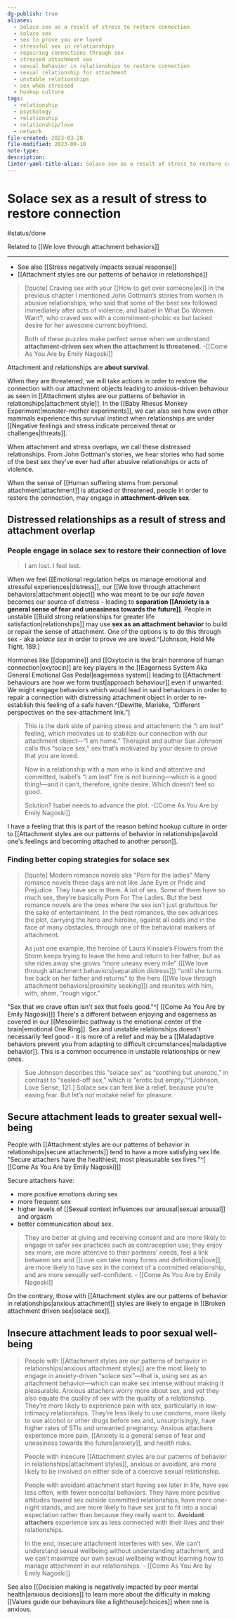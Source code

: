 ```yaml
---
dg-publish: true
aliases:
  - Solace sex as a result of stress to restore connection
  - solace sex
  - sex to prove you are loved
  - stressful sex in relationships
  - repairing connections through sex
  - stressed attachment sex
  - sexual behavior in relationships to restore connection
  - sexual relationship for attachment
  - unstable relationships
  - sex when stressed
  - hookup culture
tags:
  - relationship
  - psychology
  - relationship
  - relationship/love
  - network
file-created: 2023-03-28
file-modified: 2023-09-10
note-type: 
description: 
linter-yaml-title-alias: Solace sex as a result of stress to restore connection
---
```


# Solace sex as a result of stress to restore connection

#status/done

Related to [[We love through attachment behaviors]]

---

- See also [[Stress negatively impacts sexual response]]
- [[Attachment styles are our patterns of behavior in relationships]]

> [!quote] Craving sex with your [[How to get over someone|ex]]
> In the previous chapter I mentioned John Gottman’s stories from women in abusive relationships, who said that some of the best sex followed immediately after acts of violence, and Isabel in What Do Women Want?, who craved sex with a commitment-phobic ex but lacked desire for her awesome current boyfriend.
>
> Both of these puzzles make perfect sense when we understand **attachment-driven sex when the attachment is threatened.**
> \-[[Come As You Are by Emily Nagoski]]

Attachment and relationships are **about survival**.

When they are threatened, we will take actions in order to restore the connection with our attachment objects leading to anxious-driven behaviour as seen in [[Attachment styles are our patterns of behavior in relationships|attachment style]]. In the [[Baby Rhesus Monkey Experiment|monster-mother experiments]], we can also see how even other mammals experience this survival instinct when relationships are under [[Negative feelings and stress indicate perceived threat or challenges|threats]].

When attachment and stress overlaps, we call these distressed relationships. From John Gottman's stories, we hear stories who had some of the best sex they've ever had after abusive relationships or acts of violence.

When the sense of [[Human suffering stems from personal attachment|attachment]] is attacked or threatened, people in order to restore the connection, may engage in **attachment-driven sex**.

## Distressed relationships as a result of stress and attachment overlap

### People engage in solace sex to restore their connection of love

> I am lost. I feel lost.

When we feel [[Emotional regulation helps us manage emotional and stressful experiences|distress]], our [[We love through attachment behaviors|attachment object]] who was meant to be our *safe haven* becomes our source of distress - leading to **separation [[Anxiety is a general sense of fear and uneasiness towards the future]]**. People in unstable [[Build strong relationships for greater life satisfaction|relationships]] may use **sex as an attachment behavior** to build or repair the sense of attachment.  One of the options is to do this through sex - aka *solace sex* in order to prove we are loved.^[Johnson, Hold Me Tight, 189.]

Hormones like [[dopamine]] and [[Oxytocin is the brain hormone of human connection|oxytocin]] are key players in the [[Eagerness System Aka General Emotional Gas Pedal|eagerness system]] leading to [[Attachment behaviours are how we form trust|approach behaviour]] even if unwanted. We might engage behaviors which would lead in said behaviours in order to repair a connection with distressing attachment object in order to re-establish this feeling of a safe haven.^[Dewitte, Marieke, “Different perspectives on the sex-attachment link.”]

> This is the dark side of pairing stress and attachment: the “I am lost” feeling, which motivates us to stabilize our connection with our attachment object—“I am home.” Therapist and author Sue Johnson calls this “solace sex,” sex that’s motivated by your desire to prove that you are loved.
>
> Now in a relationship with a man who is kind and attentive and committed, Isabel’s “I am lost” fire is not burning—which is a good thing!—and it can’t, therefore, ignite desire. Which doesn’t feel so good.
>
> Solution? Isabel needs to advance the plot.
> \-[[Come As You Are by Emily Nagoski]]

I have a feeling that this is part of the reason behind hookup culture in order to [[Attachment styles are our patterns of behavior in relationships|avoid one's feelings and becoming attached to another person]].

### Finding better coping strategies for solace sex

> [!quote] Modern romance novels aka "Porn for the ladies"
> Many romance novels these days are not like Jane Eyre or Pride and Prejudice. They have sex in them. A lot of sex. Some of them have so much sex, they’re basically Porn For The Ladies. But the best romance novels are the ones where the sex isn’t just gratuitous for the sake of entertainment. In the best romances, the sex advances the plot, carrying the hero and heroine, against all odds and in the face of many obstacles, through one of the behavioral markers of attachment.
>
> As just one example, the heroine of Laura Kinsale’s Flowers from the Storm keeps trying to leave the hero and return to her father, but as she rides away she grows “more uneasy every mile” ([[We love through attachment behaviors|separation distress]]) “until she turns her back on her father and returns” to the hero ([[We love through attachment behaviors|proximity seeking]]) and reunites with him, with, ahem, “rough vigor.”

"Sex that we crave often isn't sex that feels good."^[ [[Come As You Are by Emily Nagoski]]] There's a different between enjoying and eagerness as covered in our [[Mesolimbic pathway is the emotional center of the brain|emotional One Ring]]. Sex and unstable relationships doesn't necessarily feel good - it is more of a relief and may be a [[Maladaptive behaviors prevent you from adapting to difficult circumstances|maladaptive behavior]]. This is a common occurrence in unstable relationships or new ones.

> Sue Johnson describes this “solace sex” as “soothing but unerotic,” in contrast to “sealed-off sex,” which is “erotic but empty.”^[Johnson, Love Sense, 121.] Solace sex can feel like a relief, because you’re easing fear. But let’s not mistake relief for pleasure.

## Secure attachment leads to greater sexual well-being

People with [[Attachment styles are our patterns of behavior in relationships|secure attachments]] tend to have a more satisfying sex life. "Secure attachers have the healthiest, most pleasurable sex lives."^[ [[Come As You Are by Emily Nagoski]]]

Secure attachers have:
- more positive emotions during sex
- more frequent sex
- higher levels of [[Sexual context influences our arousal|sexual arousal]] and orgasm
- better communication about sex.

> They are better at giving and receiving consent and are more likely to engage in safer sex practices such as contraception use; they enjoy sex more, are more attentive to their partners’ needs, feel a link between sex and [[Love can take many forms and definitions|love]], are more likely to have sex in the context of a committed relationship, and are more sexually self-confident.
> \- [[Come As You Are by Emily Nagoski]]

On the contrary, those with [[Attachment styles are our patterns of behavior in relationships|anxious attachment]] styles are likely to engage in [[Broken attachment driven sex|solace sex]].

## Insecure attachment leads to poor sexual well-being

> People with [[Attachment styles are our patterns of behavior in relationships|anxious attachment styles]]  are the most likely to engage in anxiety-driven “solace sex”—that is, using sex as an attachment behavior—which can make sex intense without making it pleasurable. Anxious attachers worry more about sex, and yet they also equate the quality of sex with the quality of a relationship. They’re more likely to experience pain with sex, particularly in low-intimacy relationships. They’re less likely to use condoms, more likely to use alcohol or other drugs before sex and, unsurprisingly, have higher rates of STIs and unwanted pregnancy. Anxious attachers experience more pain, [[Anxiety is a general sense of fear and uneasiness towards the future|anxiety]], and health risks.
>
> People with insecure [[Attachment styles are our patterns of behavior in relationships|attachment styles]], anxious or avoidant, are more likely to be involved on either side of a coercive sexual relationship.
>
> People with avoidant attachment start having sex later in life, have sex less often, with fewer noncoital behaviors. They have more positive attitudes toward sex outside committed relationships, have more one-night stands, and are more likely to have sex just to fit into a social expectation rather than because they really want to. **Avoidant attachers** experience sex as less connected with their lives and their relationships.
>
> In the end, insecure attachment interferes with sex. We can’t understand sexual wellbeing without understanding attachment, and we can’t maximize our own sexual wellbeing without learning how to manage attachment in our relationships.
> \- [[Come As You Are by Emily Nagoski]]

See also [[Decision making is negatively impacted by poor mental health|anxious decisions]] to learn more about the difficulty in making [[Values guide our behaviours like a lighthouse|choices]] when one is anxious.

